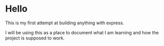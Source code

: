 # Hello

This is my first attempt at building anything with express.

I will be using this as a place to document what I am learning and how the project is supposed to work.
